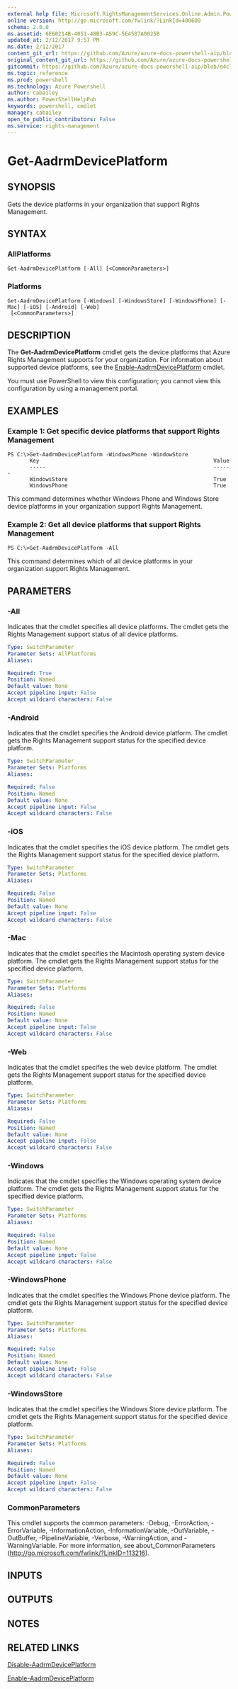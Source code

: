 ```yaml
---
external help file: Microsoft.RightsManagementServices.Online.Admin.PowerShell.dll-Help.xml
online version: http://go.microsoft.com/fwlink/?LinkId=400609
schema: 2.0.0
ms.assetid: 6E60214B-4051-48B3-A59C-5E4587A0025B
updated_at: 2/12/2017 9:57 PM
ms.date: 2/12/2017
content_git_url: https://github.com/Azure/azure-docs-powershell-aip/blob/live/Azure%20Information%20Protection/AADRM/vlatest/Get-AadrmDevicePlatform.md
original_content_git_url: https://github.com/Azure/azure-docs-powershell-aip/blob/live/Azure%20Information%20Protection/AADRM/vlatest/Get-AadrmDevicePlatform.md
gitcommit: https://github.com/Azure/azure-docs-powershell-aip/blob/e4c765ba645ee6c466dd1ff7182695aa9e59fb44/Azure%20Information%20Protection/AADRM/vlatest/Get-AadrmDevicePlatform.md
ms.topic: reference
ms.prod: powershell
ms.technology: Azure Powershell
author: cabailey
ms.author: PowerShellHelpPub
keywords: powershell, cmdlet
manager: cabailey
open_to_public_contributors: False
ms.service: rights-management
---
```


# Get-AadrmDevicePlatform

## SYNOPSIS
Gets the device platforms in your organization that support Rights Management.

## SYNTAX

### AllPlatforms
```
Get-AadrmDevicePlatform [-All] [<CommonParameters>]
```

### Platforms
```
Get-AadrmDevicePlatform [-Windows] [-WindowsStore] [-WindowsPhone] [-Mac] [-iOS] [-Android] [-Web]
 [<CommonParameters>]
```

## DESCRIPTION
The **Get-AadrmDevicePlatform** cmdlet gets the device platforms that Azure Rights Management supports for your organization. For information about supported device platforms, see the [Enable-AadrmDevicePlatform](./Enable-AadrmDevicePlatform.md) cmdlet.

You must use PowerShell to view this configuration; you cannot view this configuration by using a management portal.

## EXAMPLES

### Example 1: Get specific device platforms that support Rights Management
```
PS C:\>Get-AadrmDevicePlatform -WindowsPhone -WindowStore
       Key                                                       Value
       -----                                                     ------
       WindowsStore                                              True
       WindowsPhone                                              True
```

This command determines whether Windows Phone and Windows Store device platforms in your organization support Rights Management.

### Example 2: Get all device platforms that support Rights Management
```
PS C:\>Get-AadrmDevicePlatform -All
```

This command determines which of all device platforms in your organization support Rights Management.

## PARAMETERS

### -All
Indicates that the cmdlet specifies all device platforms. The cmdlet gets the Rights Management support status of all device platforms.

```yaml
Type: SwitchParameter
Parameter Sets: AllPlatforms
Aliases:

Required: True
Position: Named
Default value: None
Accept pipeline input: False
Accept wildcard characters: False
```

### -Android
Indicates that the cmdlet specifies the Android device platform. The cmdlet gets the Rights Management support status for the specified device platform.

```yaml
Type: SwitchParameter
Parameter Sets: Platforms
Aliases:

Required: False
Position: Named
Default value: None
Accept pipeline input: False
Accept wildcard characters: False
```

### -iOS
Indicates that the cmdlet specifies the iOS device platform. The cmdlet gets the Rights Management support status for the specified device platform.

```yaml
Type: SwitchParameter
Parameter Sets: Platforms
Aliases:

Required: False
Position: Named
Default value: None
Accept pipeline input: False
Accept wildcard characters: False
```

### -Mac
Indicates that the cmdlet specifies the Macintosh operating system device platform. The cmdlet gets the Rights Management support status for the specified device platform.

```yaml
Type: SwitchParameter
Parameter Sets: Platforms
Aliases:

Required: False
Position: Named
Default value: None
Accept pipeline input: False
Accept wildcard characters: False
```

### -Web
Indicates that the cmdlet specifies the web device platform. The cmdlet gets the Rights Management support status for the specified device platform.

```yaml
Type: SwitchParameter
Parameter Sets: Platforms
Aliases:

Required: False
Position: Named
Default value: None
Accept pipeline input: False
Accept wildcard characters: False
```

### -Windows
Indicates that the cmdlet specifies the Windows operating system device platform. The cmdlet gets the Rights Management support status for the specified device platform.

```yaml
Type: SwitchParameter
Parameter Sets: Platforms
Aliases:

Required: False
Position: Named
Default value: None
Accept pipeline input: False
Accept wildcard characters: False
```

### -WindowsPhone
Indicates that the cmdlet specifies the Windows Phone device platform. The cmdlet gets the Rights Management support status for the specified device platform.

```yaml
Type: SwitchParameter
Parameter Sets: Platforms
Aliases:

Required: False
Position: Named
Default value: None
Accept pipeline input: False
Accept wildcard characters: False
```

### -WindowsStore
Indicates that the cmdlet specifies the Windows Store device platform. The cmdlet gets the Rights Management support status for the specified device platform.

```yaml
Type: SwitchParameter
Parameter Sets: Platforms
Aliases:

Required: False
Position: Named
Default value: None
Accept pipeline input: False
Accept wildcard characters: False
```

### CommonParameters
This cmdlet supports the common parameters: -Debug, -ErrorAction, -ErrorVariable, -InformationAction, -InformationVariable, -OutVariable, -OutBuffer, -PipelineVariable, -Verbose, -WarningAction, and -WarningVariable. For more information, see about_CommonParameters (http://go.microsoft.com/fwlink/?LinkID=113216).

## INPUTS

## OUTPUTS

## NOTES

## RELATED LINKS

[Disable-AadrmDevicePlatform](xref:AADRM/vlatest/Disable-AadrmDevicePlatform.md)

[Enable-AadrmDevicePlatform](xref:AADRM/vlatest/Enable-AadrmDevicePlatform.md)
